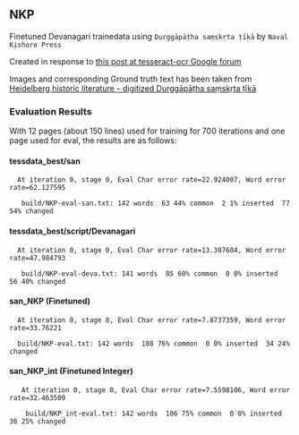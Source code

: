 ## NKP

Finetuned Devanagari trainedata using `Durggāpāṭha saṃskṛta ṭīkā` by `Naval Kishore Press`

Created in response to [this post at tesseract-ocr Google forum](https://groups.google.com/d/msgid/tesseract-ocr/3f411945-e3d5-4b70-bce6-b33e2aab7bfc%40googlegroups.com)

Images and corresponding Ground truth text has been taken from [Heidelberg historic literature – digitized Durggāpāṭha saṃskṛta ṭīkā](https://digi.ub.uni-heidelberg.de/diglit/durggapatha1890/0005)

### Evaluation Results

With 12 pages (about 150 lines) used for training for 700 iterations and one page used for eval, the results are as follows:

####  tessdata_best/san

      At iteration 0, stage 0, Eval Char error rate=22.924007, Word error rate=62.127595

       build/NKP-eval-san.txt: 142 words  63 44% common  2 1% inserted  77 54% changed


####  tessdata_best/script/Devanagari

      At iteration 0, stage 0, Eval Char error rate=13.307604, Word error rate=47.984793

       build/NKP-eval-deva.txt: 141 words  85 60% common  0 0% inserted  56 40% changed

####  san_NKP (Finetuned)

      At iteration 0, stage 0, Eval Char error rate=7.8737359, Word error rate=33.76221

      build/NKP-eval.txt: 142 words  108 76% common  0 0% inserted  34 24% changed

####  san_NKP_int (Finetuned Integer)

       At iteration 0, stage 0, Eval Char error rate=7.5598106, Word error rate=32.463509

        build/NKP_int-eval.txt: 142 words  106 75% common  0 0% inserted  36 25% changed